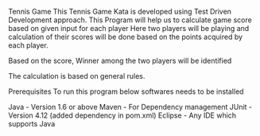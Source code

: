 Tennis Game
This Tennis Game Kata is developed using Test Driven Development approach. 
This Program will help us to calculate game score based on given input for each player
Here two players will be playing and calculation of their scores will be done based on the points acquired by each player.

Based on the score, Winner among the two players will be identified

The calculation is based on general rules.

Prerequisites
To run this program below softwares needs to be installed

Java - Version 1.6 or above
Maven - For Dependency management
JUnit - Version 4.12 (added dependency in pom.xml)
Eclipse - Any IDE which supports Java